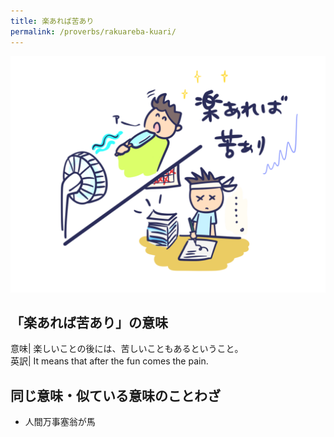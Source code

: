 ```yaml
---
title: 楽あれば苦あり
permalink: /proverbs/rakuareba-kuari/
---
```


![](/assets/images/proverbs/rakuareba-kuari-1024x768.png)

## 「楽あれば苦あり」の意味

意味| 楽しいことの後には、苦しいこともあるということ。  
英訳| It means that after the fun comes the pain.  
  
## 同じ意味・似ている意味のことわざ

* 人間万事塞翁が馬
